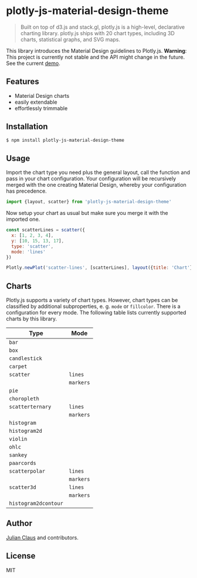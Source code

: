# plotly-js-material-design-theme

> Built on top of d3.js and stack.gl, plotly.js is a high-level, declarative charting library. plotly.js ships with 20 
chart types, including 3D charts, statistical graphs, and SVG maps. 

This library introduces the Material Design guidelines to Plotly.js. **Warning**: This project is currently not stable 
and the API might change in the future. See the current 
[demo](https://ndabap.github.io/plotly-js-material-design-theme/).

## Features

- Material Design charts
- easily extendable
- effortlessly trimmable

## Installation

```bash
$ npm install plotly-js-material-design-theme 
```

## Usage

Import the chart type you need plus the general layout, call the function and pass in your chart configuration. Your 
configuration will be recursively merged with the one creating Material Design, whereby your configuration has 
precedence.

```js
import {layout, scatter} from 'plotly-js-material-design-theme'
```

Now setup your chart as usual but make sure you merge it with the imported one.

```js
const scatterLines = scatter({
  x: [1, 2, 3, 4],
  y: [10, 15, 13, 17],
  type: 'scatter',
  mode: 'lines'
})

Plotly.newPlot('scatter-lines', [scatterLines], layout({title: 'Chart'}))
```

## Charts

Plotly.js supports a variety of chart types. However, chart types can be classified by additional subproperties, e. g. 
`mode` or `fillcolor`. There is a configuration for every mode. The following table lists currently supported charts by 
this library.

| Type                  | Mode        |
|-----------------------|-------------|
| `bar`                 |             |
| `box`                 |             |
| `candlestick`         |             |
| `carpet`              |             |
| `scatter`             | `lines`     |
|                       | `markers`   |
| `pie`                 |             |
| `choropleth`          |             |
| `scatterternary`      | `lines`     |
|                       | `markers`   |
| `histogram`           |             |
| `histogram2d`         |             |
| `violin`              |             |
| `ohlc`                |             |
| `sankey`              |             |
| `paarcords`           |             |
| `scatterpolar`        | `lines`     |
|                       | `markers`   |
| `scatter3d`           | `lines`     |
|                       | `markers`   |   
| `histogram2dcontour`  |             |

## Author

[Julian Claus](https://www.julian-claus.de) and contributors.

## License

MIT
